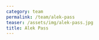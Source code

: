 ```yaml
---
category: team
permalink: /team/alek-pass
teaser: /assets/img/alek-pass.jpg
title: Alek Pass
---
```


